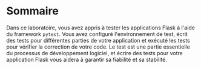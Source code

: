 # Sommaire

Dans ce laboratoire, vous avez appris à tester les applications Flask à l'aide du framework `pytest`. Vous avez configuré l'environnement de test, écrit des tests pour différentes parties de votre application et exécuté les tests pour vérifier la correction de votre code. Le test est une partie essentielle du processus de développement logiciel, et écrire des tests pour votre application Flask vous aidera à garantir sa fiabilité et sa stabilité.
